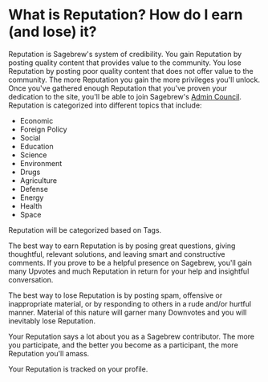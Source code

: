 # What is Reputation? How do I earn (and lose) it? #
Reputation is Sagebrew's system of credibility. You gain Reputation by posting 
quality content that provides value to the community. You lose Reputation by 
posting poor quality content that does not offer value to the community. The 
more Reputation you gain the more privileges you'll unlock. Once you've gathered 
enough Reputation that you've proven your dedication to the site, you'll 
be able to join Sagebrew's [Admin Council][1]. Reputation is categorized into 
different topics that include:

- Economic
- Foreign Policy
- Social
- Education 
- Science
- Environment
- Drugs
- Agriculture
- Defense
- Energy
- Health
- Space
 
Reputation will be categorized based on Tags.  

The best way to earn Reputation is by posing great questions, giving 
thoughtful, relevant solutions, and leaving smart and constructive comments. 
If you prove to be a helpful presence on Sagebrew, you'll gain many Upvotes 
and much Reputation in return for your help and insightful conversation. 

The best way to lose Reputation is by posting spam, offensive or 
inappropriate material, or by responding to others in a rude and/or 
hurtful manner. Material of this nature will garner many Downvotes and you will
inevitably lose Reputation. 

Your Reputation says a lot about you as a Sagebrew contributor. The more you 
participate, and the better you become as a participant, the more Reputation 
you'll amass. 

Your Reputation is tracked on your profile. 



[1]: /help_center/reputation/admin_council/
